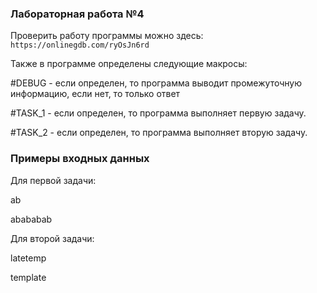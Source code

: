 ### **Лабораторная работа №4**
Проверить работу программы можно здесь:
`https://onlinegdb.com/ryOsJn6rd`

Также в программе определены следующие макросы:

 #DEBUG - если определен, то программа выводит промежуточную информацию, если нет, то только ответ

 #TASK_1 - если определен, то программа выполняет первую задачу.

 #TASK_2 - если определен, то программа выполняет вторую задачу.

### **Примеры входных данных**

Для первой задачи:

ab

abababab

Для второй задачи:

latetemp

template

